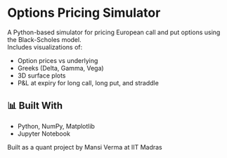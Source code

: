 # Options Pricing Simulator

A Python-based simulator for pricing European call and put options using the Black-Scholes model.  
Includes visualizations of:
- Option prices vs underlying
- Greeks (Delta, Gamma, Vega)
- 3D surface plots
- P&L at expiry for long call, long put, and straddle

## 📊 Built With
- Python, NumPy, Matplotlib
- Jupyter Notebook

Built as a quant project by Mansi Verma at IIT Madras
